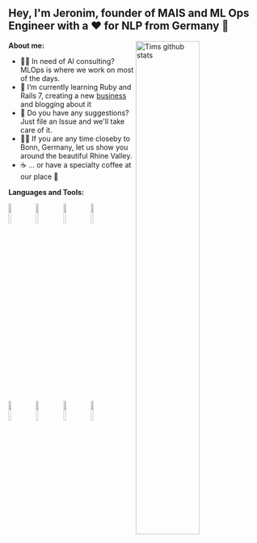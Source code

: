 ## Hey, I'm Jeronim, founder of MAIS and ML Ops Engineer with a ❤ for NLP from Germany 👋

**About me:**
<img width="50%" align="right" alt="Tims github stats" src="https://github-readme-stats.vercel.app/api?username=plattenschieber&count_private=true&show_icons=true&hide_border=true" />

- 🙋‍♀️ In need of AI consulting? MLOps is where we work on most of the days. 
- 🌱 I’m currently learning Ruby and Rails 7, creating a new [business](https://github.com/morina-ai-solutions/mais-website) and blogging about it 
- 🌈 Do you have any suggestions? Just file an Issue and we'll take care of it.
- 🚴‍♂️ If you are any time closeby to Bonn, Germany, let us show you around the beautiful Rhine Valley. 
- ☕️ ... or have a specialty coffee at our place 🤗

**Languages and Tools:** 
<p>
  <code><img width="10%" src="https://www.vectorlogo.zone/logos/python/python-ar21.svg"></code>
  <code><img width="10%" src="https://www.vectorlogo.zone/logos/pytorch/pytorch-ar21.svg"></code>
  <code><img width="10%" src="https://www.vectorlogo.zone/logos/kubernetes/kubernetes-ar21.svg"></code>
  <code><img width="10%" src="https://www.vectorlogo.zone/logos/linux/linux-ar21.svg"></code>
  <code><img width="10%" src="https://www.vectorlogo.zone/logos/docker/docker-ar21.svg"></code>
  <code><img width="10%" src="https://www.vectorlogo.zone/logos/amazon_aws/amazon_aws-ar21.svg"></code>
 <code><img width="10%" src="https://www.vectorlogo.zone/logos/microsoft_azure/microsoft_azure-ar21.svg"></code>
  <code><img width="10%" src="https://www.vectorlogo.zone/logos/visualstudio_code/visualstudio_code-ar21.svg"></code>
</p>
